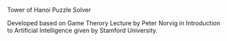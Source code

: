 Tower of Hanoi Puzzle Solver

Developed based on Game Therory Lecture by Peter Norvig in Introduction to Artificial Intelligence given by Stamford University.
